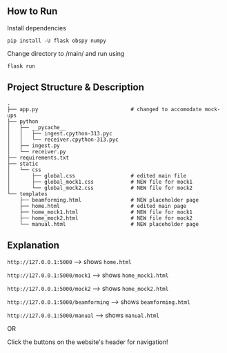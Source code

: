 ## How to Run
Install dependencies 

```
pip install -U flask obspy numpy
```

Change directory to /main/ and run using
```
flask run
```

## Project Structure & Description
```
.
├── app.py                              # changed to accomodate mock-ups
├── python
│   ├── __pycache__
│   │   ├── ingest.cpython-313.pyc
│   │   └── receiver.cpython-313.pyc
│   ├── ingest.py
│   └── receiver.py
├── requirements.txt
├── static
│   └── css
│       ├── global.css                  # edited main file
│       ├── global_mock1.css            # NEW file for mock1
│       └── global_mock2.css            # NEW file for mock2
└── templates
    ├── beamforming.html                # NEW placeholder page
    ├── home.html                       # edited main page
    ├── home_mock1.html                 # NEW file for mock1
    ├── home_mock2.html                 # NEW file for mock2
    └── manual.html                     # NEW placeholder page
```

## Explanation

`http://127.0.0.1:5000` --> shows `home.html`

`http://127.0.0.1:5000/mock1` --> shows `home_mock1.html`

`http://127.0.0.1:5000/mock2` --> shows `home_mock2.html`

`http://127.0.0.1:5000/beamforming` --> shows `beamforming.html`

`http://127.0.0.1:5000/manual` --> shows `manual.html`

OR 

Click the buttons on the website's header for navigation! 
